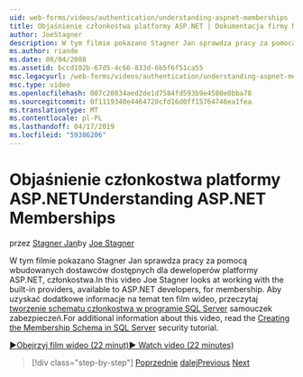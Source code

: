 ```yaml
---
uid: web-forms/videos/authentication/understanding-aspnet-memberships
title: Objaśnienie członkostwa platformy ASP.NET | Dokumentacja firmy Microsoft
author: JoeStagner
description: W tym filmie pokazano Stagner Jan sprawdza pracy za pomocą wbudowanych dostawców dostępnych dla deweloperów platformy ASP.NET, członkostwa. Aby uzyskać dodatkowe informacje na temat ten...
ms.author: riande
ms.date: 08/04/2008
ms.assetid: bccd102b-67d5-4c66-833d-6b5f6f51ca55
msc.legacyurl: /web-forms/videos/authentication/understanding-aspnet-memberships
msc.type: video
ms.openlocfilehash: 007c20834aed2de1d7584fd593b9e4580e0bba78
ms.sourcegitcommit: 0f1119340e4464720cfd16d0ff15764746ea1fea
ms.translationtype: MT
ms.contentlocale: pl-PL
ms.lasthandoff: 04/17/2019
ms.locfileid: "59386206"
---
```

# <a name="understanding-aspnet-memberships"></a><span data-ttu-id="0c99a-104">Objaśnienie członkostwa platformy ASP.NET</span><span class="sxs-lookup"><span data-stu-id="0c99a-104">Understanding ASP.NET Memberships</span></span>

<span data-ttu-id="0c99a-105">przez [Stagner Jan](https://github.com/JoeStagner)</span><span class="sxs-lookup"><span data-stu-id="0c99a-105">by [Joe Stagner](https://github.com/JoeStagner)</span></span>

<span data-ttu-id="0c99a-106">W tym filmie pokazano Stagner Jan sprawdza pracy za pomocą wbudowanych dostawców dostępnych dla deweloperów platformy ASP.NET, członkostwa.</span><span class="sxs-lookup"><span data-stu-id="0c99a-106">In this video Joe Stagner looks at working with the built-in providers, available to ASP.NET developers, for membership.</span></span> <span data-ttu-id="0c99a-107">Aby uzyskać dodatkowe informacje na temat ten film wideo, przeczytaj [tworzenie schematu członkostwa w programie SQL Server](../../overview/older-versions-security/membership/creating-the-membership-schema-in-sql-server-vb.md) samouczek zabezpieczeń.</span><span class="sxs-lookup"><span data-stu-id="0c99a-107">For additional information about this video, read the [Creating the Membership Schema in SQL Server](../../overview/older-versions-security/membership/creating-the-membership-schema-in-sql-server-vb.md) security tutorial.</span></span>

[<span data-ttu-id="0c99a-108">&#9654;Obejrzyj film wideo (22 minut)</span><span class="sxs-lookup"><span data-stu-id="0c99a-108">&#9654; Watch video (22 minutes)</span></span>](https://channel9.msdn.com/Blogs/ASP-NET-Site-Videos/understanding-aspnet-memberships)

> [!div class="step-by-step"]
> <span data-ttu-id="0c99a-109">[Poprzednie](use-custom-principal-objects.md)
> [dalej](configuring-sql-to-work-with-membership-schemas.md)</span><span class="sxs-lookup"><span data-stu-id="0c99a-109">[Previous](use-custom-principal-objects.md)
[Next](configuring-sql-to-work-with-membership-schemas.md)</span></span>

